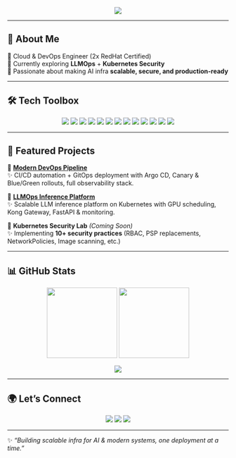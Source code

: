 <!-- Banner -->
<p align="center">
  <img src="https://readme-typing-svg.herokuapp.com?size=25&color=2F81F7&center=true&vCenter=true&width=600&lines=👋+Hey,+I'm+Avy;Cloud+%26+DevOps+Engineer;Exploring+LLMOps+%26+Kubernetes+Security;I+Build+Scalable+%26+Reliable+Infra" />
</p>

---

## 🌟 About Me  
🔹 Cloud & DevOps Engineer (2x RedHat Certified)  
🔹 Currently exploring **LLMOps** + **Kubernetes Security**  
🔹 Passionate about making AI infra **scalable, secure, and production-ready**  

---

## 🛠️ Tech Toolbox  

<p align="center">
  <img src="https://img.shields.io/badge/Kubernetes-326CE5?style=for-the-badge&logo=kubernetes&logoColor=white" />
  <img src="https://img.shields.io/badge/Docker-2496ED?style=for-the-badge&logo=docker&logoColor=white" />
  <img src="https://img.shields.io/badge/Terraform-7B42BC?style=for-the-badge&logo=terraform&logoColor=white" />
  <img src="https://img.shields.io/badge/ArgoCD-FB542B?style=for-the-badge&logo=argo&logoColor=white" />
  <img src="https://img.shields.io/badge/GitHub%20Actions-2088FF?style=for-the-badge&logo=github-actions&logoColor=white" />
  <img src="https://img.shields.io/badge/Prometheus-E6522C?style=for-the-badge&logo=prometheus&logoColor=white" />
  <img src="https://img.shields.io/badge/Grafana-F46800?style=for-the-badge&logo=grafana&logoColor=white" />
  <img src="https://img.shields.io/badge/AWS-232F3E?style=for-the-badge&logo=amazon-aws&logoColor=white" />
  <img src="https://img.shields.io/badge/Azure-0078D4?style=for-the-badge&logo=microsoft-azure&logoColor=white" />
  <img src="https://img.shields.io/badge/GCP-4285F4?style=for-the-badge&logo=google-cloud&logoColor=white" />
  <img src="https://img.shields.io/badge/FastAPI-009688?style=for-the-badge&logo=fastapi&logoColor=white" />
  <img src="https://img.shields.io/badge/Go-00ADD8?style=for-the-badge&logo=go&logoColor=white" />
  <img src="https://img.shields.io/badge/Python-3776AB?style=for-the-badge&logo=python&logoColor=white" />
</p>

---

## 🚀 Featured Projects  

🔹 [**Modern DevOps Pipeline**](https://github.com/Avy1013/modern-devops-pipeline)  
✨ CI/CD automation + GitOps deployment with Argo CD, Canary & Blue/Green rollouts, full observability stack.  

🔹 [**LLMOps Inference Platform**](https://github.com/Avy1013/LLMOps-Inference_Platform)  
✨ Scalable LLM inference platform on Kubernetes with GPU scheduling, Kong Gateway, FastAPI & monitoring.  

🔹 **Kubernetes Security Lab** *(Coming Soon)*  
✨ Implementing **10+ security practices** (RBAC, PSP replacements, NetworkPolicies, Image scanning, etc.)  

---

## 📊 GitHub Stats  

<p align="center">
  <img src="https://github-readme-stats.vercel.app/api?username=Avy1013&show_icons=true&theme=tokyonight&hide_border=true" height="160"/>
  <img src="https://github-readme-streak-stats.herokuapp.com/?user=Avy1013&theme=tokyonight&hide_border=true" height="160"/>
</p>

<p align="center">
  <img src="https://github-readme-activity-graph.vercel.app/graph?username=Avy1013&bg_color=0D1117&color=2F81F7&line=2F81F7&point=FFFFFF&hide_border=true" />
</p>

---

## 🌍 Let’s Connect  
<p align="center">
  <a href="https://www.linkedin.com/in/Vaibhav-Gupta-avy1013/"><img src="https://img.shields.io/badge/LinkedIn-0A66C2?style=for-the-badge&logo=linkedin&logoColor=white"/></a>
  <a href="mailto:Vaibhavgupta.avy1013@gmail.com"><img src="https://img.shields.io/badge/Email-D14836?style=for-the-badge&logo=gmail&logoColor=white"/></a>
  <a href="https://github.com/Avy1013"><img src="https://img.shields.io/badge/GitHub-181717?style=for-the-badge&logo=github&logoColor=white"/></a>
</p>

---

✨ *“Building scalable infra for AI & modern systems, one deployment at a time.”*  
